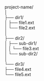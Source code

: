 project-name/  
│  
├── dir1/  
│   ├── file1.ext  
│   └── file2.ext  
│  
├── dir2/  
│   ├── sub-dir1/  
│   │   └── file3.ext  
│   └── sub-dir2/  
│  
└── dir3/  
    ├── file4.ext  
    └── file5.ext  
